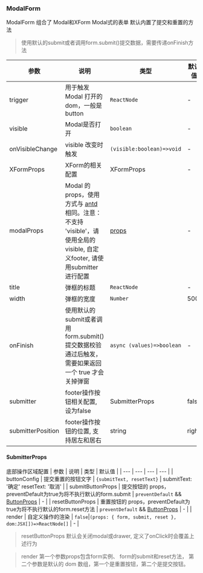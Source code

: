 ### ModalForm

ModalForm 组合了 Modal和XForm Modal式的表单 默认内置了提交和重置的方法

> 使用默认的submit或者调用form.submit()提交数据，需要传递onFinish方法

| 参数 | 说明 | 类型 | 默认值 |
| --- | --- | --- | --- |
| trigger | 用于触发 Modal 打开的 dom，一般是 button | `ReactNode` | - |
| visible | Modal是否打开 | `boolean` | - |
| onVisibleChange | visible 改变时触发 | `(visible:boolean)=>void` | - |
| XFormProps | XForm的相关配置| XFormProps | - |
| modalProps | Modal 的 props，使用方式与 [antd](https://ant.design/components/modal-cn/) 相同。注意：不支持 'visible'，请使用全局的 visible, 自定义footer, 请使用submitter进行配置 | [props](https://ant.design/components/modal-cn/#API) | - |
| title | 弹框的标题 | `ReactNode` | - |
| width | 弹框的宽度 | `Number` | 500 |
| onFinish | 使用默认的submit或者调用form.submit()提交数据校验通过后触发，需要如果返回一个 true 才会关掉弹窗 | `async (values)=>boolean` | - |
| submitter | footer操作按钮相关配置, 设为false | SubmitterProps | false | - |
| submitterPosition | footer操作按钮的位置, 支持居左和居右 | string | right |

#### SubmitterProps

底部操作区域配置
| 参数 | 说明 | 类型 | 默认值 |
| --- | --- | --- | --- |
| buttonConfig | 提交重置的按钮文字 | `{submitText, resetText}` | submitText: '确定' resetText: '取消'   |
| submitButtonProps | 提交按钮的 props，preventDefault为true为将不执行默认的form.submit  | `preventDefault` && [ButtonProps](https://ant.design/components/button-cn/) | - |
| resetButtonProps | 重置按钮的 props，preventDefault为true为将不执行默认的form.reset方法 | `preventDefault` &&  [ButtonProps](https://ant.design/components/button-cn/) | - |
| render | 自定义操作的渲染 | `false`\|`(props: { form, submit, reset }, dom:JSX[])=>ReactNode[]`   | - |

> resetButtonProps 默认会关闭modal或drawer, 定义了onClick时会覆盖上述行为

> render 第一个参数props包含form实例、 form的submit和reset方法， 第二个参数是默认的 dom 数组，第一个是重置按钮，第二个是提交按钮。